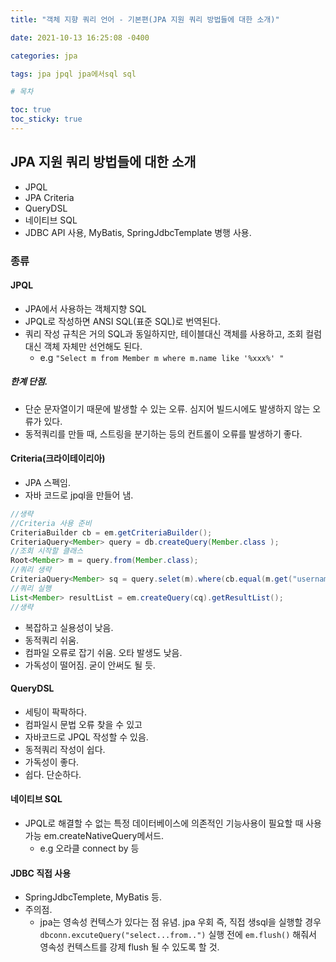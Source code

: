 ```yaml
---
title: "객체 지향 쿼리 언어 - 기본편(JPA 지원 쿼리 방법들에 대한 소개)"

date: 2021-10-13 16:25:08 -0400

categories: jpa

tags: jpa jpql jpa에서sql sql

# 목차

toc: true  
toc_sticky: true
---
```

## JPA 지원 쿼리 방법들에 대한 소개
- JPQL
- JPA Criteria
- QueryDSL
- 네이티브 SQL
- JDBC API 사용, MyBatis, SpringJdbcTemplate 병행 사용.

### 종류
#### JPQL
- JPA에서 사용하는 객체지향 SQL
- JPQL로 작성하면 ANSI SQL(표준 SQL)로 번역된다.
- 쿼리 작성 규칙은 거의 SQL과 동일하지만, 테이블대신 객체를 사용하고, 조회 컬럼대신 객체 자체만 선언해도 된다.
  - e.g `"Select m from Member m where m.name like '%xxx%' "` 
  
##### 한계 단점.
- 단순 문자열이기 때문에 발생할 수 있는 오류. 심지어 빌드시에도 발생하지 않는 오류가 있다. 
- 동적쿼리를 만들 때, 스트링을 분기하는 등의 컨트롤이 오류를 발생하기 좋다. 

#### Criteria(크라이테이리아)
- JPA 스펙임.
- 자바 코드로 jpql을 만들어 냄. 
```java
//생략
//Criteria 사용 준비
CriteriaBuilder cb = em.getCriteriaBuilder();
CriteriaQuery<Member> query = db.createQuery(Member.class );
//조회 시작할 클래스
Root<Member> m = query.from(Member.class);
//쿼리 생략
CriteriaQuery<Member> sq = query.selet(m).where(cb.equal(m.get("username"),"kim"));
//쿼리 실행
List<Member> resultList = em.createQuery(cq).getResultList();
//생략
```

- 복잡하고 실용성이 낮음.
- 동적쿼리 쉬움.
- 컴파일 오류로 잡기 쉬움. 오타 발생도 낮음. 
- 가독성이 떨어짐. 굳이 안써도 될 듯. 

#### QueryDSL
- 세팅이 팍팍하다.
- 컴파일시 문법 오류 찾을 수 있고
- 자바코드로 JPQL 작성할 수 있음.
- 동적쿼리 작성이 쉽다.
- 가독성이 좋다.
- 쉽다. 단순하다.

#### 네이티브 SQL
- JPQL로 해결할 수 없는 특정 데이터베이스에 의존적인 기능사용이 필요할 때 사용가능 em.createNativeQuery메서드.
  - e.g 오라클 connect by 등

#### JDBC 직접 사용
- SpringJdbcTemplete, MyBatis 등.
- 주의점.
  - jpa는 영속성 컨텍스가 있다는 점 유념. jpa 우회 즉, 직접 생sql을 실행할 경우 `dbconn.excuteQuery("select...from..")` 실행 전에 `em.flush()` 해줘서 영속성 컨텍스트를 강제 flush 될 수 있도록 할 것. 


